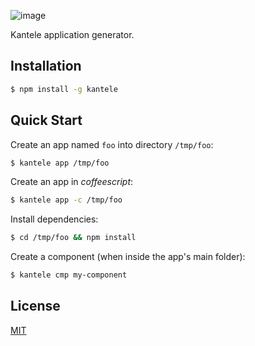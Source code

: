 ![image](https://cloud.githubusercontent.com/assets/433707/6455877/d6582376-c162-11e4-992a-68129b0fc96a.png)


Kantele application generator.

## Installation

```sh
$ npm install -g kantele
```

## Quick Start

Create an app named `foo` into directory `/tmp/foo`:

```bash
$ kantele app /tmp/foo

```

Create an app in *coffeescript*:

```bash
$ kantele app -c /tmp/foo
```

Install dependencies:

```bash
$ cd /tmp/foo && npm install
```

Create a component (when inside the app's main folder):

```bash
$ kantele cmp my-component

```

## License

[MIT](LICENSE)
